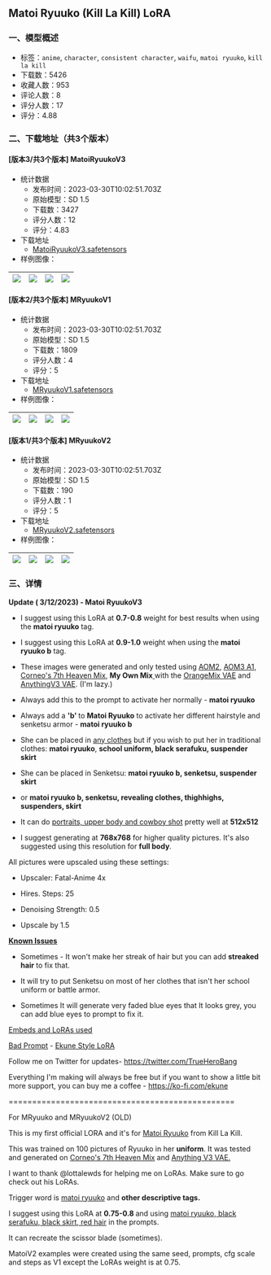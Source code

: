 ## Matoi Ryuuko (Kill La Kill) LoRA
### 一、模型概述

- 标签：`anime`, `character`, `consistent character`, `waifu`, `matoi ryuuko`, `kill la kill`
- 下载数：5426
- 收藏人数：953
- 评论人数：8
- 评分人数：17
- 评分：4.88

### 二、下载地址（共3个版本）

#### [版本3/共3个版本] MatoiRyuukoV3

- 统计数据
  - 发布时间：2023-03-30T10:02:51.703Z
  - 原始模型：SD 1.5
  - 下载数：3427
  - 评分人数：12
  - 评分：4.83
- 下载地址
  - [MatoiRyuukoV3.safetensors](https://civitai.com/api/download/models/22319)
- 样例图像：

| <img src="https://image.civitai.com/xG1nkqKTMzGDvpLrqFT7WA/b5091ed6-f0b3-4f22-ef6d-8cd019558400/width=450/240035.jpeg" /> | <img src="https://image.civitai.com/xG1nkqKTMzGDvpLrqFT7WA/093c0280-577b-4489-1ebb-5bbeda676400/width=450/240036.jpeg" /> | <img src="https://image.civitai.com/xG1nkqKTMzGDvpLrqFT7WA/6877675f-ce4b-431e-45ed-b0204ae80000/width=450/240041.jpeg" /> | <img src="https://image.civitai.com/xG1nkqKTMzGDvpLrqFT7WA/8f28e18a-0b4e-4dce-ac8a-88b23501e300/width=450/240042.jpeg" /> |
| ---- | ---- | ---- | ---- |

#### [版本2/共3个版本] MRyuukoV1

- 统计数据
  - 发布时间：2023-03-30T10:02:51.703Z
  - 原始模型：SD 1.5
  - 下载数：1809
  - 评分人数：4
  - 评分：5
- 下载地址
  - [MRyuukoV1.safetensors](https://civitai.com/api/download/models/7136)
- 样例图像：

| <img src="https://image.civitai.com/xG1nkqKTMzGDvpLrqFT7WA/958989c0-8810-4f1b-43c1-779c828f4700/width=450/65675.jpeg" /> | <img src="https://image.civitai.com/xG1nkqKTMzGDvpLrqFT7WA/27bc2ef9-7aa4-4878-bcdf-f983c86c6500/width=450/65676.jpeg" /> | <img src="https://image.civitai.com/xG1nkqKTMzGDvpLrqFT7WA/b67aa19c-2cad-4a47-42d2-4c4a327c5900/width=450/65680.jpeg" /> | <img src="https://image.civitai.com/xG1nkqKTMzGDvpLrqFT7WA/432a5f53-924c-4bfa-2b3e-46278f04aa00/width=450/65679.jpeg" /> |
| ---- | ---- | ---- | ---- |

#### [版本1/共3个版本] MRyuukoV2

- 统计数据
  - 发布时间：2023-03-30T10:02:51.703Z
  - 原始模型：SD 1.5
  - 下载数：190
  - 评分人数：1
  - 评分：5
- 下载地址
  - [MRyuukoV2.safetensors](https://civitai.com/api/download/models/7139)
- 样例图像：

| <img src="https://image.civitai.com/xG1nkqKTMzGDvpLrqFT7WA/d713148d-316a-4fad-e99e-59c8afdd4d00/width=450/65710.jpeg" /> | <img src="https://image.civitai.com/xG1nkqKTMzGDvpLrqFT7WA/5bea7aa1-fec8-4b74-5aa5-00fbf2cefe00/width=450/65709.jpeg" /> | <img src="https://image.civitai.com/xG1nkqKTMzGDvpLrqFT7WA/0b7c9a96-52c0-4153-be43-33275cb14500/width=450/65708.jpeg" /> | <img src="https://image.civitai.com/xG1nkqKTMzGDvpLrqFT7WA/b29f7d98-311f-4611-17c2-e3d8a2437400/width=450/65707.jpeg" /> |
| ---- | ---- | ---- | ---- |


### 三、详情
<p><strong>Update ( 3/12/2023) - Matoi RyuukoV3</strong></p><ul><li><p>I suggest using this LoRA at <strong>0.7-0.8</strong> weight for best results when using the <strong>matoi ryuuko</strong> tag.</p></li><li><p>I suggest using this LoRA at <strong>0.9-1.0</strong> weight when using the <strong>matoi ryuuko b</strong> tag.</p><p></p></li><li><p>These images were generated and only tested using <a target="_blank" rel="ugc" href="https://huggingface.co/WarriorMama777/OrangeMixs/tree/main/Models/AbyssOrangeMix2">AOM2</a>, <a target="_blank" rel="ugc" href="https://civitai.com/models/9942/abyssorangemix3-aom3">AOM3 A1</a>, <a target="_blank" rel="ugc" href="https://civitai.com/models/4669/corneos-7th-heaven-mix">Corneo's 7th Heaven Mix</a>, <strong>My Own Mix</strong><a target="_blank" rel="ugc" href="https://huggingface.co/WarriorMama777/OrangeMixs/tree/main/Models/AbyssOrangeMix2"> </a>with the <a target="_blank" rel="ugc" href="https://huggingface.co/WarriorMama777/OrangeMixs/tree/main/VAEs">OrangeMix VAE</a> and <a target="_blank" rel="ugc" href="https://civitai.com/models/66/anything-v3">AnythingV3 VAE</a>. (I'm lazy.)</p></li><li><p>Always add this to the prompt to activate her normally - <strong>matoi ryuuko</strong></p></li><li><p>Always add a <strong>'b' </strong>to <strong>Matoi Ryuuko</strong> to activate her different hairstyle and senketsu armor - <strong>matoi ryuuko b</strong></p></li><li><p>She can be placed in <u>any clothes</u> but if you wish to put her in traditional clothes: <strong>matoi ryuuko</strong>, <strong>school uniform, black serafuku, suspender skirt</strong></p></li><li><p>She can be placed in Senketsu: <strong>matoi ryuuko b, senketsu, suspender skirt</strong></p></li><li><p>or  <strong>matoi ryuuko b, senketsu, revealing clothes, thighhighs, suspenders, skirt</strong></p></li><li><p>It can do <u>portraits, upper body and cowboy shot</u> pretty well at <strong>512x512</strong></p></li><li><p>I suggest generating at <strong>768x768</strong> for higher quality pictures. It's also suggested using this resolution for <strong>full body</strong>.</p></li></ul><p></p><p>All pictures were upscaled using these settings:</p><ul><li><p>Upscaler: Fatal-Anime 4x</p></li><li><p>Hires. Steps: 25</p></li><li><p>Denoising Strength: 0.5</p></li><li><p>Upscale by 1.5</p></li></ul><p></p><p><strong><u>Known Issues</u></strong></p><ul><li><p>Sometimes - It won't make her streak of hair but you can add <strong>streaked hair</strong> to fix that.</p></li><li><p>It will try to put Senketsu on most of her clothes that isn't her school uniform or battle armor.</p></li><li><p>Sometimes It will generate very faded blue eyes that It looks grey, you can add blue eyes to prompt to fix it.</p></li></ul><p></p><p><u>Embeds and LoRAs used</u></p><p><a target="_blank" rel="ugc" href="https://huggingface.co/datasets/Nerfgun3/bad_prompt"><u>Bad Prompt</u></a> - <a target="_blank" rel="ugc" href="https://civitai.com/models/17496/ekune-style-lora">Ekune Style LoRA</a></p><p>Follow me on Twitter for updates- <a target="_blank" rel="ugc" href="https://twitter.com/TrueHeroBang">https://twitter.com/TrueHeroBang</a></p><p>Everything I'm making will always be free but if you want to show a little bit more support, you can buy me a coffee - <a target="_blank" rel="ugc" href="https://ko-fi.com/ekune">https://ko-fi.com/ekune</a></p><p>================================================</p><p>For MRyuuko and MRyuukoV2 (OLD)</p><p>This is my first official LORA and it's for <u>Matoi Ryuuko</u> from Kill La Kill.</p><p>This was trained on 100 pictures of Ryuuko in her <strong>uniform</strong>. It was tested and generated on <a target="_blank" rel="ugc" href="https://civitai.com/models/4669/corneos-7th-heaven-mix">Corneo's 7th Heaven Mix</a> and <a target="_blank" rel="ugc" href="https://civitai.com/models/66/anything-v3">Anything V3 VAE.</a></p><p>I want to thank <span data-type="mention" class="mantine-1yiar0p" data-id="mention:9236" data-label="lottalewds">@lottalewds</span> for helping me on LoRAs. Make sure to go check out his LoRAs.</p><p>Trigger word is <u>matoi ryuuko</u> and <strong>other descriptive tags.</strong></p><p>I suggest using this LoRA at <strong>0.75-0.8 </strong>and using <u>matoi ryuuko, black serafuku, black skirt, red hair</u> in the prompts.</p><p>It can recreate the scissor blade (sometimes).</p><p>MatoiV2 examples were created using the same seed, prompts, cfg scale and steps as V1 except the LoRAs weight is at 0.75.</p>